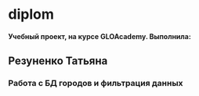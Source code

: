 # diplom 
<h4>Учебный проект, на курсе GLOAcademy. Выполнила:</h4>
<h2>Резуненко Татьяна</h2>
<h3>Работа с БД городов и фильтрация данных</h3>
